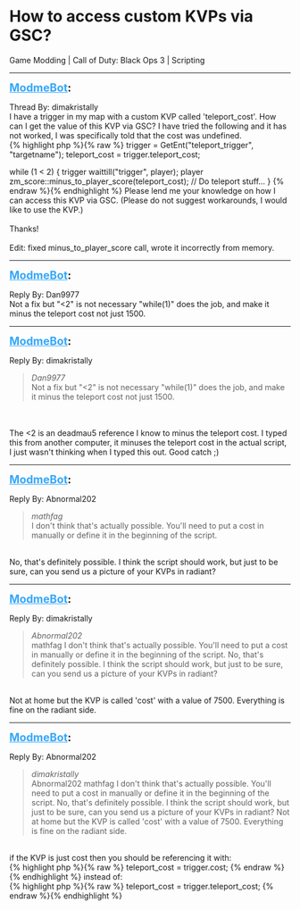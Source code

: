 # How to access custom KVPs via GSC?
Game Modding | Call of Duty: Black Ops 3 | Scripting

---
<strong style="font-size: 1.4em;"><span style="text-decoration: underline;text-decoration-color: #34a7f9;"><span style="color:#34a7f9;">ModmeBot</span></span>:</strong>

<p>Thread By: dimakristally<br />I have a trigger in my map with a custom KVP called &#39;teleport_cost&#39;.  How can I get the value of this KVP via GSC?  I have tried the following and it has not worked, I was specifically told that the cost was undefined. <br />{% highlight php %}{% raw %}
trigger = GetEnt("teleport_trigger", "targetname");
teleport_cost = trigger.teleport_cost;

while (1 &lt; 2)
{
    trigger waittill("trigger", player);
    player zm_score::minus_to_player_score(teleport_cost);
    // Do teleport stuff...
}
{% endraw %}{% endhighlight %}
Please lend me your knowledge on how I can access this KVP via GSC.  (Please do not suggest workarounds, I would like to use the KVP.)<br /> <br />Thanks!<br /> <br />Edit: fixed minus_to_player_score call, wrote it incorrectly from memory.</p>

---
<strong style="font-size: 1.4em;"><span style="text-decoration: underline;text-decoration-color: #34a7f9;"><span style="color:#34a7f9;">ModmeBot</span></span>:</strong>

<p>Reply By: Dan9977<br />Not a fix but &quot;&lt;2&quot; is not necessary &quot;while(1)&quot; does the job, and make it minus the teleport cost not just 1500.</p>

---
<strong style="font-size: 1.4em;"><span style="text-decoration: underline;text-decoration-color: #34a7f9;"><span style="color:#34a7f9;">ModmeBot</span></span>:</strong>

<p>Reply By: dimakristally<br /><blockquote><em>Dan9977</em><br />Not a fix but &quot;&lt;2&quot; is not necessary &quot;while(1)&quot; does the job, and make it minus the teleport cost not just 1500.</blockquote><br /> <br />The &lt;2 is an deadmau5 reference I know to minus the teleport cost.  I typed this from another computer, it minuses the teleport cost in the actual script, I just wasn&#39;t thinking when I typed this out.  Good catch ;)</p>

---
<strong style="font-size: 1.4em;"><span style="text-decoration: underline;text-decoration-color: #34a7f9;"><span style="color:#34a7f9;">ModmeBot</span></span>:</strong>

<p>Reply By: Abnormal202<br /><blockquote><em>mathfag</em><br />I don&#39;t think that&#39;s actually possible. You&#39;ll need to put a cost in manually or define it in the beginning of the script.</blockquote><br /> No, that&#39;s definitely possible. I think the script should work, but just to be sure, can you send us a picture of your KVPs in radiant?</p>

---
<strong style="font-size: 1.4em;"><span style="text-decoration: underline;text-decoration-color: #34a7f9;"><span style="color:#34a7f9;">ModmeBot</span></span>:</strong>

<p>Reply By: dimakristally<br /><blockquote><em>Abnormal202</em><br />mathfag I don&#39;t think that&#39;s actually possible. You&#39;ll need to put a cost in manually or define it in the beginning of the script.  No, that&#39;s definitely possible. I think the script should work, but just to be sure, can you send us a picture of your KVPs in radiant?</blockquote><br /> Not at home but the KVP is called &#39;cost&#39; with a value of 7500.  Everything is fine on the radiant side.</p>

---
<strong style="font-size: 1.4em;"><span style="text-decoration: underline;text-decoration-color: #34a7f9;"><span style="color:#34a7f9;">ModmeBot</span></span>:</strong>

<p>Reply By: Abnormal202<br /><blockquote><em>dimakristally</em><br />Abnormal202 mathfag I don&#39;t think that&#39;s actually possible. You&#39;ll need to put a cost in manually or define it in the beginning of the script.  No, that&#39;s definitely possible. I think the script should work, but just to be sure, can you send us a picture of your KVPs in radiant?  Not at home but the KVP is called &#39;cost&#39; with a value of 7500.  Everything is fine on the radiant side.</blockquote><br /> if the KVP is just cost then you should be referencing it with:<br />{% highlight php %}{% raw %}
teleport_cost = trigger.cost;
{% endraw %}{% endhighlight %}
instead of:<br />{% highlight php %}{% raw %}
teleport_cost = trigger.teleport_cost;
{% endraw %}{% endhighlight %}
</p>
